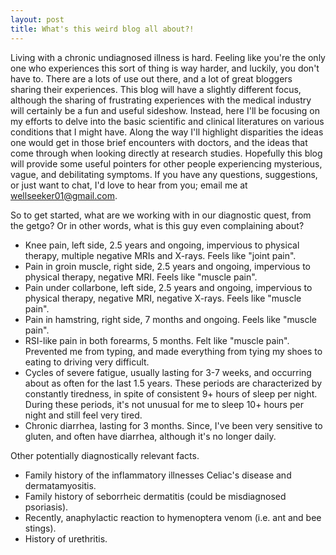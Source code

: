 ```yaml
---
layout: post
title: What's this weird blog all about?! 
---
```


Living with a chronic undiagnosed illness is hard. Feeling like you're the only one who experiences this sort of thing is way harder, and luckily, you don't have to. There are a lots of use out there, and a lot of great bloggers sharing their experiences. This blog will have a slightly different focus, although the sharing of frustrating experiences with the medical industry will certainly be a fun and useful sideshow. Instead, here I'll be focusing on my efforts to delve into the basic scientific and clinical literatures on various conditions that I might have. Along the way I'll highlight disparities the ideas one would get in those brief encounters with doctors, and the ideas that come through when looking directly at research studies. Hopefully this blog will provide some useful pointers for other people experiencing mysterious, vague, and debilitating symptoms. If you have any questions, suggestions, or just want to chat, I'd love to hear from you; email me at <wellseeker01@gmail.com>. 

So to get started, what are we working with in our diagnostic quest, from the getgo? Or in other words, what is this guy even complaining about? 

* Knee pain, left side, 2.5 years and ongoing, impervious to physical therapy, multiple negative MRIs and X-rays. Feels like "joint pain".
* Pain in groin muscle, right side, 2.5 years and ongoing, impervious to physical therapy, negative MRI. Feels like "muscle pain". 
* Pain under collarbone, left side, 2.5 years and ongoing, impervious to physical therapy, negative MRI, negative X-rays. Feels like "muscle pain".
* Pain in hamstring, right side, 7 months and ongoing. Feels like "muscle pain". 
* RSI-like pain in both forearms, 5 months. Felt like "muscle pain". Prevented me from typing, and made everything from tying my shoes to eating to driving very difficult.
* Cycles of severe fatigue, usually lasting for 3-7 weeks, and occurring about as often for the last 1.5 years. These periods are characterized by constantly tiredness, in spite of consistent 9+ hours of sleep per night. During these periods, it's not unusual for me to sleep 10+ hours per night and still feel very tired.
* Chronic diarrhea, lasting for 3 months. Since, I've been very sensitive to gluten, and often have diarrhea, although it's no longer daily.
 

Other potentially diagnostically relevant facts.

* Family history of the inflammatory illnesses Celiac's disease and dermatamyositis. 
* Family history of seborrheic dermatitis (could be misdiagnosed psoriasis).
* Recently, anaphylactic reaction to hymenoptera venom (i.e. ant and bee stings).
* History of urethritis.


